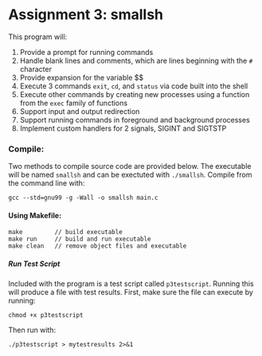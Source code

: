 # Assignment 3: smallsh

This program will:

1. Provide a prompt for running commands
2. Handle blank lines and comments, which are lines beginning with the `#` character
3. Provide expansion for the variable $$
4. Execute 3 commands `exit`, `cd`, and `status` via code built into the shell
5. Execute other commands by creating new processes using a function from the `exec` family of functions
6. Support input and output redirection
7. Support running commands in foreground and background processes
8. Implement custom handlers for 2 signals, SIGINT and SIGTSTP

### Compile:
Two methods to compile source code are provided below. The executable will be named `smallsh` and can be exectuted with `./smallsh`. Compile from the command line with:
```
gcc --std=gnu99 -g -Wall -o smallsh main.c
```

#### Using Makefile:
```
make         // build executable
make run     // build and run executable
make clean   // remove object files and executable
```

##### Run Test Script
Included with the program is a test script called `p3testscript`. 
Running this will produce a file with test results.
First, make sure the file can execute by running:
```
chmod +x p3testscript
```
Then run with:
```
./p3testscript > mytestresults 2>&1 
```